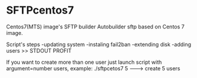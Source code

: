 # SFTPcentos7
Centos7(MTS) image's SFTP builder
Autobuilder sftp based on Centos 7 image.

Script's steps
-updating system
-instaling fail2ban
-extending disk
-adding users >> STDOUT
PROFIT

If you want to create more than one user just launch script with argument=number users, example:
./sftpcetos7 5 ---> create 5 users

